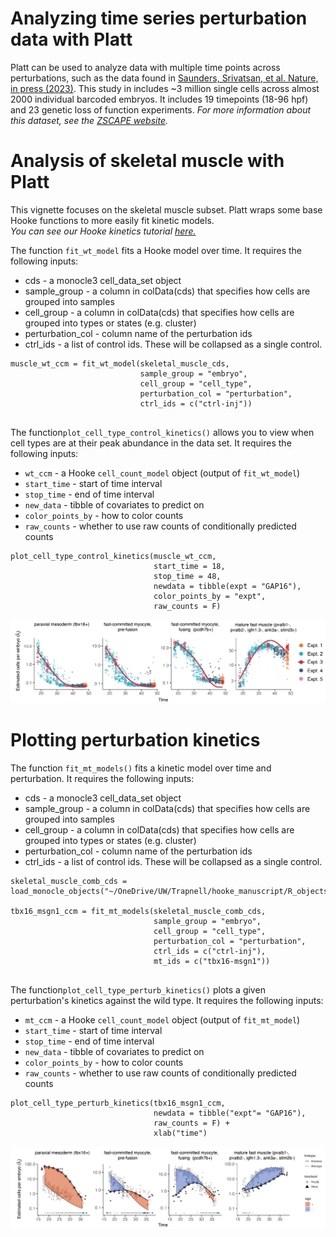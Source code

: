 # Analyzing time series perturbation data with Platt

Platt can be used to analyze data with multiple time points across perturbations, such as the data found in 
[Saunders, Srivatsan, et al. Nature, in press (2023)](https://www.nature.com/articles/s41586-023-06720-2). 
This study in includes ~3 million single cells across almost 2000 individual barcoded embryos. 
It includes 19 timepoints (18-96 hpf) and 23 genetic loss of function experiments. 
_For more information about this dataset, see the [ZSCAPE website](https://cole-trapnell-lab.github.io/zscape/)._


# Analysis of skeletal muscle with Platt

This vignette focuses on the skeletal muscle subset. Platt wraps some base Hooke functions to more easily fit kinetic models.  
_You can see our Hooke kinetics tutorial [here.](https://cole-trapnell-lab.github.io/hooke/advanced/)_

The function `fit_wt_model` fits a Hooke model over time. It requires the following inputs: 

* cds - a monocle3 cell_data_set object
* sample_group - a column in colData(cds) that specifies how cells are grouped into samples
* cell_group - a column in colData(cds) that specifies how cells are grouped into types or states (e.g. cluster)
* perturbation_col - column name of the perturbation ids
* ctrl_ids - a list of control ids. These will be collapsed as a single control. 

```
muscle_wt_ccm = fit_wt_model(skeletal_muscle_cds, 
                             sample_group = "embryo", 
                             cell_group = "cell_type", 
                             perturbation_col = "perturbation", 
                             ctrl_ids = c("ctrl-inj"))
                             
```

The function`plot_cell_type_control_kinetics()` allows you to view when cell types are at
their peak abundance in the data set. It requires the following inputs: 

* `wt_ccm` - a Hooke `cell_count_model` object (output of `fit_wt_model`)
* `start_time` - start of time interval
* `stop_time` - end of time interval
* `new_data` - tibble of covariates to predict on
* `color_points_by` - how to color counts
* `raw_counts` - whether to use raw counts of conditionally predicted counts

```
plot_cell_type_control_kinetics(muscle_wt_ccm, 
                                start_time = 18, 
                                stop_time = 48, 
                                newdata = tibble(expt = "GAP16"),
                                color_points_by = "expt",
                                raw_counts = F)

```
![](assets/fast_muscle_wt_kinetics.png)

# Plotting perturbation kinetics

The function `fit_mt_models()` fits a kinetic model over time and perturbation. It requires the following inputs: 

* cds - a monocle3 cell_data_set object
* sample_group - a column in colData(cds) that specifies how cells are grouped into samples
* cell_group - a column in colData(cds) that specifies how cells are grouped into types or states (e.g. cluster)
* perturbation_col - column name of the perturbation ids
* ctrl_ids - a list of control ids. These will be collapsed as a single control. 


```
skeletal_muscle_comb_cds = load_monocle_objects("~/OneDrive/UW/Trapnell/hooke_manuscript/R_objects/partition_skeletal_ref_gap16_cds_v2.1.0/")

tbx16_msgn1_ccm = fit_mt_models(skeletal_muscle_comb_cds, 
                                sample_group = "embryo", 
                                cell_group = "cell_type", 
                                perturbation_col = "perturbation", 
                                ctrl_ids = c("ctrl-inj"), 
                                mt_ids = c("tbx16-msgn1"))


```

The function`plot_cell_type_perturb_kinetics()` plots a given perturbation's kinetics against the wild type. 
It requires the following inputs: 

* `mt_ccm` - a Hooke `cell_count_model` object (output of `fit_mt_model`)
* `start_time` - start of time interval
* `stop_time` - end of time interval
* `new_data` - tibble of covariates to predict on
* `color_points_by` - how to color counts
* `raw_counts` - whether to use raw counts of conditionally predicted counts


```
plot_cell_type_perturb_kinetics(tbx16_msgn1_ccm, 
                                newdata = tibble("expt"= "GAP16"), 
                                raw_counts = F) + 
                                xlab("time")
```

![](assets/fast_muscle_tbx16msgn1_kinetics.png)